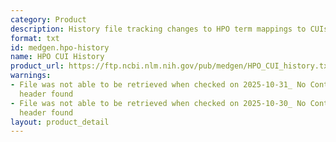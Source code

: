 ```yaml
---
category: Product
description: History file tracking changes to HPO term mappings to CUIs
format: txt
id: medgen.hpo-history
name: HPO CUI History
product_url: https://ftp.ncbi.nlm.nih.gov/pub/medgen/HPO_CUI_history.txt
warnings:
- File was not able to be retrieved when checked on 2025-10-31_ No Content-Length
  header found
- File was not able to be retrieved when checked on 2025-10-30_ No Content-Length
  header found
layout: product_detail
---
```

